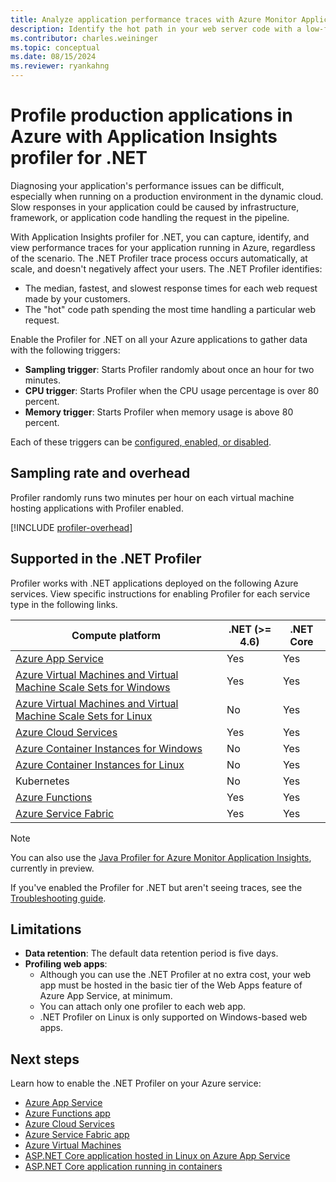 ```yaml
---
title: Analyze application performance traces with Azure Monitor Application Insights profiler for .NET
description: Identify the hot path in your web server code with a low-footprint .NET profiler.
ms.contributor: charles.weininger
ms.topic: conceptual
ms.date: 08/15/2024
ms.reviewer: ryankahng
---
```


# Profile production applications in Azure with Application Insights profiler for .NET

Diagnosing your application's performance issues can be difficult, especially when running on a production environment in the dynamic cloud. Slow responses in your application could be caused by infrastructure, framework, or application code handling the request in the pipeline. 

With Application Insights profiler for .NET, you can capture, identify, and view performance traces for your application running in Azure, regardless of the scenario. The .NET Profiler trace process occurs automatically, at scale, and doesn't negatively affect your users. The .NET Profiler identifies:

- The median, fastest, and slowest response times for each web request made by your customers.
- The "hot" code path spending the most time handling a particular web request.

Enable the Profiler for .NET on all your Azure applications to gather data with the following triggers:

- **Sampling trigger**: Starts Profiler randomly about once an hour for two minutes.
- **CPU trigger**: Starts Profiler when the CPU usage percentage is over 80 percent.
- **Memory trigger**: Starts Profiler when memory usage is above 80 percent.

Each of these triggers can be [configured, enabled, or disabled](./profiler-settings.md#trigger-settings).

## Sampling rate and overhead 

Profiler randomly runs two minutes per hour on each virtual machine hosting applications with Profiler enabled.

[!INCLUDE [profiler-overhead](./includes/profiler-overhead.md)]

## Supported in the .NET Profiler

Profiler works with .NET applications deployed on the following Azure services. View specific instructions for enabling Profiler for each service type in the following links.

| Compute platform | .NET (>= 4.6) | .NET Core |
| ---------------- | ------------- | --------- |
| [Azure App Service](profiler.md) | Yes | Yes |
| [Azure Virtual Machines and Virtual Machine Scale Sets for Windows](profiler-vm.md) | Yes | Yes |
| [Azure Virtual Machines and Virtual Machine Scale Sets for Linux](profiler-aspnetcore-linux.md) | No | Yes |
| [Azure Cloud Services](profiler-cloudservice.md) | Yes | Yes |
| [Azure Container Instances for Windows](profiler-containers.md) | No | Yes |
| [Azure Container Instances for Linux](profiler-containers.md) | No | Yes |
| Kubernetes | No | Yes |
| [Azure Functions](./profiler-azure-functions.md) | Yes | Yes |
| [Azure Service Fabric](profiler-servicefabric.md) | Yes | Yes |

> [!NOTE]
> You can also use the [Java Profiler for Azure Monitor Application Insights](../app/java-standalone-profiler.md), currently in preview.

If you've enabled the Profiler for .NET but aren't seeing traces, see the [Troubleshooting guide](profiler-troubleshooting.md).

## Limitations

- **Data retention**: The default data retention period is five days.
- **Profiling web apps**:
   - Although you can use the .NET Profiler at no extra cost, your web app must be hosted in the basic tier of the Web Apps feature of Azure App Service, at minimum.
   - You can attach only one profiler to each web app.
   - .NET Profiler on Linux is only supported on Windows-based web apps.

## Next steps
Learn how to enable the .NET Profiler on your Azure service:
- [Azure App Service](./profiler.md)
- [Azure Functions app](./profiler-azure-functions.md)
- [Azure Cloud Services](./profiler-cloudservice.md)
- [Azure Service Fabric app](./profiler-servicefabric.md)
- [Azure Virtual Machines](./profiler-vm.md)
- [ASP.NET Core application hosted in Linux on Azure App Service](./profiler-aspnetcore-linux.md)
- [ASP.NET Core application running in containers](./profiler-containers.md)
